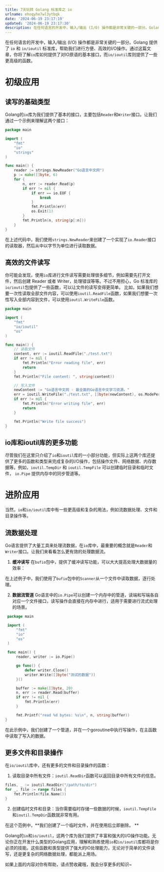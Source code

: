```yaml
---
title: 7天玩转 Golang 标准库之 io
urlname: ehoqyhe7wl3ytbqk
date: '2024-06-19 23:17:19'
updated: '2024-06-19 23:17:30'
description: 在任何语言的开发中，输入/输出 (I/O) 操作都是非常关键的一部分。Golang 提供了 io 和 io/ioutil 标准库，帮助我们进行方便、高效的I/O操作。通过这篇文章，你将了解io库如何提供了对IO原语的基本接口，而io/ioutil库则提供了一些更高级的函数。初级应用读写的基础类...
---
```

在任何语言的开发中，输入/输出 (I/O) 操作都是非常关键的一部分。Golang 提供了 `io` 和 `io/ioutil` 标准库，帮助我们进行方便、高效的I/O操作。通过这篇文章，你将了解`io`库如何提供了对IO原语的基本接口，而`io/ioutil`库则提供了一些更高级的函数。
# 初级应用
## 读写的基础类型
Golang的`io`库为我们提供了基本的接口，主要包括`Reader`和`Writer`接口。让我们通过一个示例来理解这两个接口：
```go
package main

import (
	"fmt"
	"io"
	"strings"
)

func main() {
	reader := strings.NewReader("Go语言中文网")
	p := make([]byte, 6)
	for {
		n, err := reader.Read(p)
		if err != nil {
			if err == io.EOF {
				break
			}
			fmt.Println(err)
			os.Exit(1)
		}
		fmt.Println(n, string(p[:n]))
	}
}
```

在上述代码中，我们使用`strings.NewReader`来创建了一个实现了`io.Reader`接口的读取器，然后从中以字节为单位进行读取数据。
## 高效的文件读写
你可能会发现，使用`io`库进行文件读写需要处理很多细节，例如需要先打开文件，然后创建 Reader 或者 Writer，处理错误等等。不过不用担心，Go 标准库的`io/ioutil`包提供了一些函数，可以让文件的读写变得更简单。
比如，如果我们想要一次性读取全部文件内容，可以使用`ioutil.ReadFile`函数，如果我们想要一次性写入全部内容到文件，可以使用`ioutil.WriteFile`函数。
```go
package main

import (
	"fmt"
	"io/ioutil"
	"os"
)

func main() {
	// 读取文件
	content, err := ioutil.ReadFile("./test.txt")
	if err != nil {
		fmt.Println("Error reading file", err)
		return
	}
	fmt.Println("File content: ", string(content))

	// 写入文件
	newContent := "Go语言中文网 - 最全面的Go语言中文学习资源。"
	err = ioutil.WriteFile("./test.txt", []byte(newContent), os.ModePerm)
	if err != nil {
		fmt.Println("Error writing file", err)
		return
	}

	fmt.Println("Write file success")
}
```
## io库和ioutil库的更多功能
尽管我们在这里只介绍了`io`和`ioutil`库的一小部分功能，但实际上这两个库还提供了更多的函数和类型来完成复杂的I/O操作，包括操作文件、网络数据、内存数据等。例如，`ioutil.TempDir` 和 `ioutil.TempFile` 可以创建临时目录和临时文件， `io.Pipe` 提供内存中的同步管道等。
# 进阶应用
当然，`io`和`io/ioutil`库中有一些更高级和复杂的用法，例如流数据处理、文件和目录操作等。
## 流数据处理
Go语言提供了大量工具来处理流数据，在`io`库中，最重要的概念就是`Reader`和`Writer`接口。让我们来看看怎么更有效的处理数据流。

1.  **缓冲读写**
在`bufio`包中，提供了缓冲读写功能，可以大大提高处理大数据量的效率： 


在上述例子中，我们使用了`bufio`包中的`Scanner`从一个文件中读取数据，逐行处理。 

2.  **数据流管道**
Go语言中的`io.Pipe`可以创建一个内存中的管道，读端和写端各自对应一个文件接口，读写操作会直接在内存中进行，适用于需要进行流式处理的场景。 
```go
 package main

 import (
     "fmt"
     "io"
     "os"
 )

 func main() {
     reader, writer := io.Pipe()

     go func() {
         defer writer.Close()
         writer.Write([]byte("测试的数据"))
     }()

     buffer := make([]byte, 20)
     n, err := reader.Read(buffer)
     if err != nil {
         fmt.Println(err)
     }

     fmt.Printf("read %d bytes: %s\n", n, string(buffer))
}
```

在此示例中，我们创建了一个管道，并在一个goroutine中执行写操作，在主函数中读取了写入的数据。 
## 更多文件和目录操作
在`io/ioutil`库中，还有更多的文件和目录操作的函数：

1.  读取目录中所有文件：`ioutil.ReadDir`函数可以返回目录中所有文件的信息。 
```go
files, _ := ioutil.ReadDir("/path/to/dir")
for _, file := range files {
    fmt.Println(file.Name())
}
```

2.  创建临时文件和目录：当你需要临时存储一些数据的时候，`ioutil.TempFile`和`ioutil.TempDir`函数就非常有用。 


在这个范例中，**我们创建了一个临时文件，并在使用后立即删除。 **

Golang的`io`和`io/ioutil`，这两个库为我们提供了丰富和强大的I/O操作功能。无论你正在开发什么类型的Golang应用，理解和熟练使用`io`和`io/ioutil`库都将是你必须的技能。这些函数和类型提供了强大的IO处理能力，无论对于简单的文件读写，还是更复杂的网络数据处理，都能派上用场。

如果上面的内容对你有帮助，请点赞收藏哦，我会分享更多的知识~
